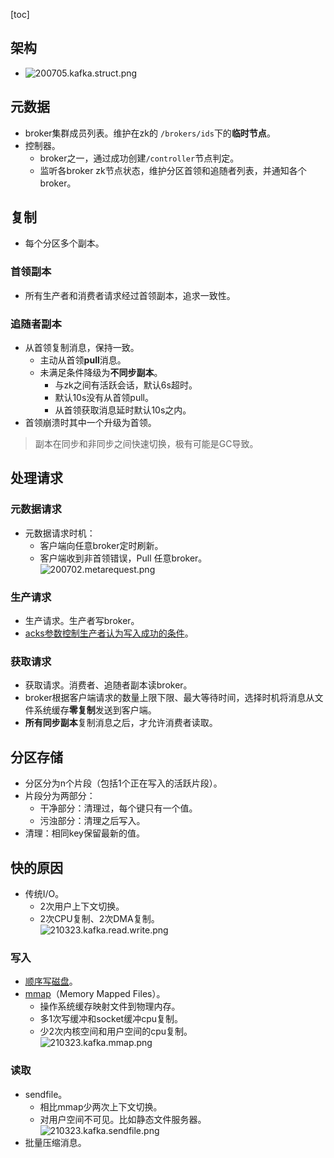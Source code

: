 [toc]
## 架构 ##
- ![200705.kafka.struct.png](https://img-blog.csdnimg.cn/20200708134216538.png)

## 元数据 ##
- broker集群成员列表。维护在zk的 ```/brokers/ids```下的**临时节点**。
- 控制器。
  - broker之一，通过成功创建```/controller```节点判定。
  - 监听各broker zk节点状态，维护分区首领和追随者列表，并通知各个broker。

## 复制 ##
- 每个分区多个副本。
### 首领副本 ###
- 所有生产者和消费者请求经过首领副本，追求一致性。

### 追随者副本 ###
- 从首领复制消息，保持一致。
  - 主动从首领**pull**消息。
  - 未满足条件降级为**不同步副本**。
    - 与zk之间有活跃会话，默认6s超时。
    - 默认10s没有从首领pull。
    - 从首领获取消息延时默认10s之内。
- 首领崩溃时其中一个升级为首领。

> 副本在同步和非同步之间快速切换，极有可能是GC导致。

## 处理请求 ##
### 元数据请求 ###
- 元数据请求时机：
  - 客户端向任意broker定时刷新。
  - 客户端收到非首领错误，Pull 任意broker。<br>![200702.metarequest.png](https://img-blog.csdnimg.cn/20200708134216616.png)

### 生产请求 ###
- 生产请求。生产者写broker。
- [acks参数控制生产者认为写入成功的条件](https://blog.csdn.net/qq_40369829/article/details/107203986)。

### 获取请求 ###
- 获取请求。消费者、追随者副本读broker。
- broker根据客户端请求的数量上限下限、最大等待时间，选择时机将消息从文件系统缓存**零复制**发送到客户端。
- **所有同步副本**复制消息之后，才允许消费者读取。

## 分区存储 ##
- 分区分为n个片段（包括1个正在写入的活跃片段）。
- 片段分为两部分：
  - 干净部分：清理过，每个键只有一个值。
  - 污浊部分：清理之后写入。
- 清理：相同key保留最新的值。

## 快的原因 ##
- 传统I/O。
  - 2次用户上下文切换。
  - 2次CPU复制、2次DMA复制。<br>![210323.kafka.read.write.png](https://img-blog.csdnimg.cn/20210323002526898.png)

### 写入 ###
- [顺序写磁盘](https://mp.weixin.qq.com/s/5Mcs1zmoyB6b03c1NGotZA)。
- [mmap](https://mp.weixin.qq.com/s/-W3oh_fFugZLMF8P5RFSjQ)（Memory Mapped Files）。
  - 操作系统缓存映射文件到物理内存。
  - 多1次写缓冲和socket缓冲cpu复制。
  - 少2次内核空间和用户空间的cpu复制。<br>![210323.kafka.mmap.png](https://img-blog.csdnimg.cn/20210323002526921.png)

### 读取 ###
- sendfile。
  - 相比mmap少两次上下文切换。
  - 对用户空间不可见。比如静态文件服务器。<br>![210323.kafka.sendfile.png](https://img-blog.csdnimg.cn/20210323002526844.png)
- 批量压缩消息。
